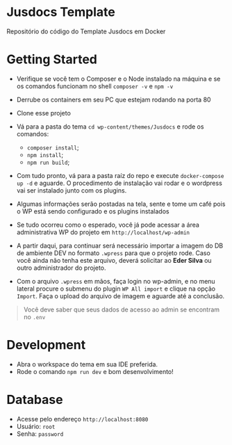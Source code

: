 # Jusdocs Template

Repositório do código do Template Jusdocs em Docker

# Getting Started

- Verifique se você tem o Composer e o Node instalado na máquina e se os comandos funcionam no shell `composer -v` e `npm -v`
- Derrube os containers em seu PC que estejam rodando na porta 80
- Clone esse projeto
- Vá para a pasta do tema `cd wp-content/themes/Jusdocs` e rode os comandos:
  - `composer install`;
  - `npm install`;
  - `npm run build`;
- Com tudo pronto, vá para a pasta raíz do repo e execute `docker-compose up -d` e aguarde. O procedimento de instalação vai rodar e o wordpress vai ser instalado junto com os plugins.
- Algumas informações serão postadas na tela, sente e tome um café pois o WP está sendo configurado e os plugins instalados
- Se tudo ocorreu como o esperado, você já pode acessar a área administrativa WP do projeto em `http://localhost/wp-admin`

- A partir daqui, para continuar será necessário importar a imagem do DB de ambiente DEV no formato `.wpress` para que o projeto rode. Caso você ainda não tenha este arquivo, deverá solicitar ao <b>Eder Silva</b> ou outro administrador do projeto.
- Com o arquivo `.wpress` em mãos, faça login no wp-admin, e no menu lateral procure o submenu do plugin `WP All import` e clique na opção `Import`. Faça o upload do arquivo de imagem e aguarde até a conclusão.

> Você deve saber que seus dados de acesso ao admin se encontram no `.env`

# Development

- Abra o workspace do tema em sua IDE preferida.
- Rode o comando `npm run dev` e bom desenvolvimento!

# Database

- Acesse pelo endereço `http://localhost:8080`
- Usuário: `root`
- Senha: `password`
